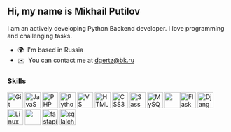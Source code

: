 Hi, my name is Mikhail Putilov
----------------

I am an actively developing Python Backend developer. I love programming and challenging tasks.

* 🌍  I'm based in Russia
* ✉️  You can contact me at [dgertz@bk.ru](mailto:dgertz@bk.ru)

### Skills

<p align="left">
    <a href="https://git-scm.com/" target="_blank" rel="noreferrer"><img
            src="https://raw.githubusercontent.com/danielcranney/readme-generator/main/public/icons/skills/git-colored.svg"
            width="36" height="36" alt="Git" /></a>
    <a href="https://developer.mozilla.org/en-US/docs/Web/JavaScript" target="_blank" rel="noreferrer"><img
            src="https://raw.githubusercontent.com/danielcranney/readme-generator/main/public/icons/skills/javascript-colored.svg"
            width="36" height="36" alt="JavaScript" /></a>
    <a href="https://www.php.net/" target="_blank" rel="noreferrer"><img
            src="https://raw.githubusercontent.com/danielcranney/readme-generator/main/public/icons/skills/php-colored.svg"
            width="36" height="36" alt="PHP" /></a>
    <a href="https://www.python.org/" target="_blank" rel="noreferrer"><img
            src="https://raw.githubusercontent.com/danielcranney/readme-generator/main/public/icons/skills/python-colored.svg"
            width="36" height="36" alt="Python" /></a>
    <a href="https://code.visualstudio.com/" target="_blank" rel="noreferrer"><img
            src="https://raw.githubusercontent.com/danielcranney/readme-generator/main/public/icons/skills/visualstudiocode.svg"
            width="36" height="36" alt="VS Code" /></a>
    <a href="https://developer.mozilla.org/en-US/docs/Glossary/HTML5" target="_blank" rel="noreferrer"><img
            src="https://raw.githubusercontent.com/danielcranney/readme-generator/main/public/icons/skills/html5-colored.svg"
            width="36" height="36" alt="HTML5" /></a>
    <a href="https://www.w3.org/TR/CSS/#css" target="_blank" rel="noreferrer"><img
            src="https://raw.githubusercontent.com/danielcranney/readme-generator/main/public/icons/skills/css3-colored.svg"
            width="36" height="36" alt="CSS3" /></a>
    <a href="https://sass-lang.com/" target="_blank" rel="noreferrer"><img
            src="https://raw.githubusercontent.com/danielcranney/readme-generator/main/public/icons/skills/sass-colored.svg"
            width="36" height="36" alt="Sass" /></a>
    <a href="https://www.mysql.com/" target="_blank" rel="noreferrer"><img
            src="https://raw.githubusercontent.com/danielcranney/readme-generator/main/public/icons/skills/mysql-colored.svg"
            width="36" height="36" alt="MySQL" /></a>
    <img src="https://cdn.jsdelivr.net/gh/devicons/devicon@latest/icons/postgresql/postgresql-original.svg" width="36"
        height="36" /><a href="https://flask.palletsprojects.com/en/2.0.x/" target="_blank" rel="noreferrer"><img
            src="https://raw.githubusercontent.com/danielcranney/readme-generator/main/public/icons/skills/flask-colored.svg"
            width="36" height="36" alt="Flask" /></a>
    <a href="https://www.djangoproject.com/" target="_blank" rel="noreferrer"><img
            src="https://raw.githubusercontent.com/danielcranney/readme-generator/main/public/icons/skills/django-colored.svg"
            width="36" height="36" alt="Django" /></a>
    <a href="https://www.linux.org" target="_blank" rel="noreferrer"><img
            src="https://raw.githubusercontent.com/danielcranney/readme-generator/main/public/icons/skills/linux-colored.svg"
            width="36" height="36" alt="Linux" /></a>
    <a href="https://www.docker.com/" target="_blank" rel="noreferrer"><img
            src="https://cdn.jsdelivr.net/gh/devicons/devicon@latest/icons/docker/docker-original-wordmark.svg"
            width="36" height="36" /></a>
    <a href="https://fastapi.tiangolo.com/" target="_blank" rel="noreferrer"><img 
            src="https://cdn.jsdelivr.net/gh/devicons/devicon/icons/fastapi/fastapi-original.svg"
            height="36" alt="fastapi logo"  /></a>
    <a href="https://www.sqlalchemy.org/" target="_blank" rel="noreferrer"><img
            src="https://cdn.jsdelivr.net/gh/devicons/devicon/icons/sqlalchemy/sqlalchemy-original.svg" 
            height="36" alt="sqlalchemy logo"  /></a>
</p>
